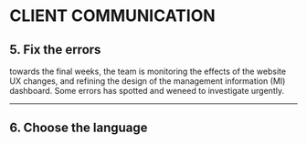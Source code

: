 # CLIENT COMMUNICATION

## 5. Fix the errors
towards the final weeks, the team is monitoring the effects of the website UX changes, and refining the design of the management information (MI) dashboard.
Some errors has spotted and weneed to investigate urgently.



-----

## 6. Choose the language
